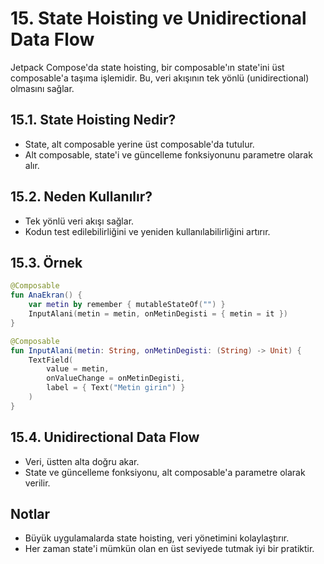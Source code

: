 # 15. State Hoisting ve Unidirectional Data Flow

Jetpack Compose'da state hoisting, bir composable'ın state'ini üst composable'a taşıma işlemidir. Bu, veri akışının tek yönlü (unidirectional) olmasını sağlar.

## 15.1. State Hoisting Nedir?
- State, alt composable yerine üst composable'da tutulur.
- Alt composable, state'i ve güncelleme fonksiyonunu parametre olarak alır.

## 15.2. Neden Kullanılır?
- Tek yönlü veri akışı sağlar.
- Kodun test edilebilirliğini ve yeniden kullanılabilirliğini artırır.

## 15.3. Örnek
```kotlin
@Composable
fun AnaEkran() {
    var metin by remember { mutableStateOf("") }
    InputAlani(metin = metin, onMetinDegisti = { metin = it })
}

@Composable
fun InputAlani(metin: String, onMetinDegisti: (String) -> Unit) {
    TextField(
        value = metin,
        onValueChange = onMetinDegisti,
        label = { Text("Metin girin") }
    )
}
```

## 15.4. Unidirectional Data Flow
- Veri, üstten alta doğru akar.
- State ve güncelleme fonksiyonu, alt composable'a parametre olarak verilir.

## Notlar
- Büyük uygulamalarda state hoisting, veri yönetimini kolaylaştırır.
- Her zaman state'i mümkün olan en üst seviyede tutmak iyi bir pratiktir. 